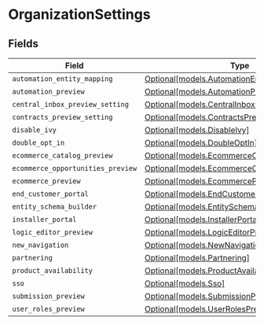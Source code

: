 # OrganizationSettings


## Fields

| Field                                                                                        | Type                                                                                         | Required                                                                                     | Description                                                                                  |
| -------------------------------------------------------------------------------------------- | -------------------------------------------------------------------------------------------- | -------------------------------------------------------------------------------------------- | -------------------------------------------------------------------------------------------- |
| `automation_entity_mapping`                                                                  | [Optional[models.AutomationEntityMapping]](../models/automationentitymapping.md)             | :heavy_minus_sign:                                                                           | N/A                                                                                          |
| `automation_preview`                                                                         | [Optional[models.AutomationPreview]](../models/automationpreview.md)                         | :heavy_minus_sign:                                                                           | N/A                                                                                          |
| `central_inbox_preview_setting`                                                              | [Optional[models.CentralInboxPreviewSetting]](../models/centralinboxpreviewsetting.md)       | :heavy_minus_sign:                                                                           | N/A                                                                                          |
| `contracts_preview_setting`                                                                  | [Optional[models.ContractsPreviewSetting]](../models/contractspreviewsetting.md)             | :heavy_minus_sign:                                                                           | N/A                                                                                          |
| `disable_ivy`                                                                                | [Optional[models.DisableIvy]](../models/disableivy.md)                                       | :heavy_minus_sign:                                                                           | N/A                                                                                          |
| `double_opt_in`                                                                              | [Optional[models.DoubleOptIn]](../models/doubleoptin.md)                                     | :heavy_minus_sign:                                                                           | N/A                                                                                          |
| `ecommerce_catalog_preview`                                                                  | [Optional[models.EcommerceCatalogPreview]](../models/ecommercecatalogpreview.md)             | :heavy_minus_sign:                                                                           | N/A                                                                                          |
| `ecommerce_opportunities_preview`                                                            | [Optional[models.EcommerceOpportunitiesPreview]](../models/ecommerceopportunitiespreview.md) | :heavy_minus_sign:                                                                           | N/A                                                                                          |
| `ecommerce_preview`                                                                          | [Optional[models.EcommercePreview]](../models/ecommercepreview.md)                           | :heavy_minus_sign:                                                                           | N/A                                                                                          |
| `end_customer_portal`                                                                        | [Optional[models.EndCustomerPortal]](../models/endcustomerportal.md)                         | :heavy_minus_sign:                                                                           | N/A                                                                                          |
| `entity_schema_builder`                                                                      | [Optional[models.EntitySchemaBuilder]](../models/entityschemabuilder.md)                     | :heavy_minus_sign:                                                                           | N/A                                                                                          |
| `installer_portal`                                                                           | [Optional[models.InstallerPortal]](../models/installerportal.md)                             | :heavy_minus_sign:                                                                           | N/A                                                                                          |
| `logic_editor_preview`                                                                       | [Optional[models.LogicEditorPreview]](../models/logiceditorpreview.md)                       | :heavy_minus_sign:                                                                           | N/A                                                                                          |
| `new_navigation`                                                                             | [Optional[models.NewNavigation]](../models/newnavigation.md)                                 | :heavy_minus_sign:                                                                           | N/A                                                                                          |
| `partnering`                                                                                 | [Optional[models.Partnering]](../models/partnering.md)                                       | :heavy_minus_sign:                                                                           | N/A                                                                                          |
| `product_availability`                                                                       | [Optional[models.ProductAvailability]](../models/productavailability.md)                     | :heavy_minus_sign:                                                                           | N/A                                                                                          |
| `sso`                                                                                        | [Optional[models.Sso]](../models/sso.md)                                                     | :heavy_minus_sign:                                                                           | N/A                                                                                          |
| `submission_preview`                                                                         | [Optional[models.SubmissionPreview]](../models/submissionpreview.md)                         | :heavy_minus_sign:                                                                           | N/A                                                                                          |
| `user_roles_preview`                                                                         | [Optional[models.UserRolesPreview]](../models/userrolespreview.md)                           | :heavy_minus_sign:                                                                           | N/A                                                                                          |